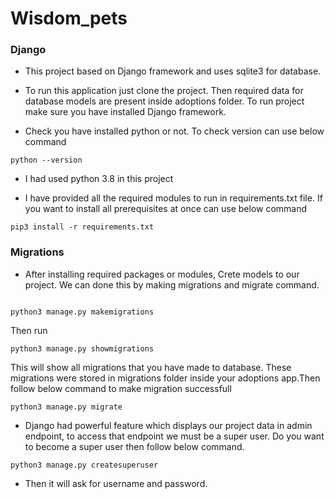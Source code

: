 # Wisdom_pets
### Django
- This project based on Django framework and uses sqlite3 for database.

- To run this application just clone the project. Then required data for database models are present inside adoptions folder.
To run project make sure you have installed Django framework. 

- Check you have installed python or not. To check version can use below command


``` 
python --version

```


- I had used python 3.8 in this project

- I have provided all the required modules to run in requirements.txt file. If you want to install all prerequisites at once can use below command

```
pip3 install -r requirements.txt

```

### Migrations

- After installing required packages or modules, Crete models to our project. We can done this by making migrations and migrate command.

```

python3 manage.py makemigrations

```

Then run 

```
python3 manage.py showmigrations

```

This will show all migrations that you have made to database. These migrations were stored in migrations folder inside your adoptions app.Then follow below command to make migration successfull

```
python3 manage.py migrate

```
- Django had powerful feature which displays our project data in admin endpoint, to access that endpoint we must be a super user. Do you want to become a super user then follow below command.

```
python3 manage.py createsuperuser

```
- Then it will ask for username and password.

 
